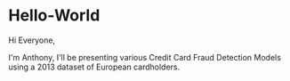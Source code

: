 # Hello-World

Hi Everyone, 

I'm Anthony, I'll be presenting various Credit Card Fraud Detection Models using a 2013 dataset of European cardholders. 

